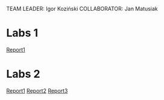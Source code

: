 TEAM LEADER: Igor Koziński
COLLABORATOR: Jan Matusiak

# Labs 1

[Report1](27_02_2025/Report1.md)


# Labs 2
[Report1](10_03_2025/"Exercise1.md")
[Report2](10_03_2025/"Exercise2.md")
[Report3](10_03_2025/"Exercise3.md")

